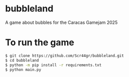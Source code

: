 # bubbleland
A game about bubbles for the Caracas Gamejam 2025



# To run the game

```bash
$ git clone https://github.com/Scr44gr/bubbleland.git
$ cd bubbleland
$ python -m pip install -r requirements.txt
$ python main.py
```